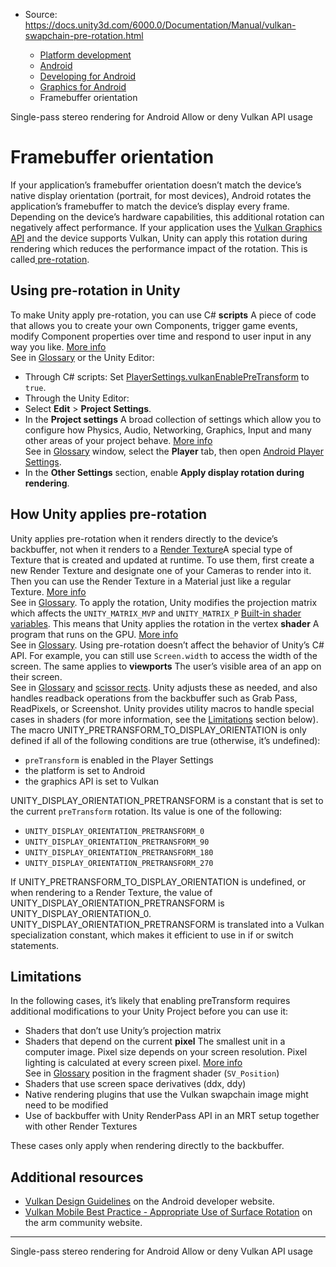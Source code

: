 * Source: https://docs.unity3d.com/6000.0/Documentation/Manual/vulkan-swapchain-pre-rotation.html

  * [Platform development ](https://docs.unity3d.com/6000.0/Documentation/Manual/PlatformSpecific.html)
  * [Android](https://docs.unity3d.com/6000.0/Documentation/Manual/android.html)
  * [Developing for Android](https://docs.unity3d.com/6000.0/Documentation/Manual/android-developing.html)
  * [Graphics for Android](https://docs.unity3d.com/6000.0/Documentation/Manual/android-graphics.html)
  * Framebuffer orientation


[](https://docs.unity3d.com/6000.0/Documentation/Manual/Android-SinglePassStereoRendering.html)
Single-pass stereo rendering for Android
[](https://docs.unity3d.com/6000.0/Documentation/Manual/allow-deny-vulkan-usage.html)
Allow or deny Vulkan API usage
# Framebuffer orientation
If your application’s framebuffer orientation doesn’t match the device’s native display orientation (portrait, for most devices), Android rotates the application’s framebuffer to match the device’s display every frame. Depending on the device’s hardware capabilities, this additional rotation can negatively affect performance. If your application uses the [Vulkan Graphics API](https://docs.unity3d.com/6000.0/Documentation/Manual/class-PlayerSettingsAndroid.html#auto-graphics-api) and the device supports Vulkan, Unity can apply this rotation during rendering which reduces the performance impact of the rotation. This is called[ pre-rotation](https://android-developers.googleblog.com/2020/02/handling-device-orientation-efficiently.html).
## Using pre-rotation in Unity
To make Unity apply pre-rotation, you can use C# **scripts** A piece of code that allows you to create your own Components, trigger game events, modify Component properties over time and respond to user input in any way you like. [More info](https://docs.unity3d.com/6000.0/Documentation/Manual/creating-scripts.html)  
See in [Glossary](https://docs.unity3d.com/6000.0/Documentation/Manual/Glossary.html#Scripts) or the Unity Editor:
  * Through C# scripts: Set [PlayerSettings.vulkanEnablePreTransform](https://docs.unity3d.com/6000.0/Documentation/ScriptReference/PlayerSettings-vulkanEnablePreTransform.html) to `true`.
  * Through the Unity Editor:
  * Select **Edit** > **Project Settings**.
  * In the **Project settings** A broad collection of settings which allow you to configure how Physics, Audio, Networking, Graphics, Input and many other areas of your project behave. [More info](https://docs.unity3d.com/6000.0/Documentation/Manual/comp-ManagerGroup.html)  
See in [Glossary](https://docs.unity3d.com/6000.0/Documentation/Manual/Glossary.html#ProjectSettings) window, select the **Player** tab, then open [Android Player Settings](https://docs.unity3d.com/6000.0/Documentation/Manual/class-PlayerSettingsAndroid.html).
  * In the **Other Settings** section, enable **Apply display rotation during rendering**.


## How Unity applies pre-rotation
Unity applies pre-rotation when it renders directly to the device’s backbuffer, not when it renders to a [Render Texture](https://docs.unity3d.com/6000.0/Documentation/Manual/class-RenderTexture.html)A special type of Texture that is created and updated at runtime. To use them, first create a new Render Texture and designate one of your Cameras to render into it. Then you can use the Render Texture in a Material just like a regular Texture. [More info](https://docs.unity3d.com/6000.0/Documentation/Manual/class-RenderTexture.html)  
See in [Glossary](https://docs.unity3d.com/6000.0/Documentation/Manual/Glossary.html#RenderTexture). To apply the rotation, Unity modifies the projection matrix which affects the `UNITY_MATRIX_MVP` and `UNITY_MATRIX_P` [Built-in shader variables](https://docs.unity3d.com/6000.0/Documentation/Manual/SL-UnityShaderVariables.html). This means that Unity applies the rotation in the vertex **shader** A program that runs on the GPU. [More info](https://docs.unity3d.com/6000.0/Documentation/Manual/Shaders.html)  
See in [Glossary](https://docs.unity3d.com/6000.0/Documentation/Manual/Glossary.html#Shader).
Using pre-rotation doesn’t affect the behavior of Unity’s C# API. For example, you can still use `Screen.width` to access the width of the screen. The same applies to **viewports** The user’s visible area of an app on their screen.  
See in [Glossary](https://docs.unity3d.com/6000.0/Documentation/Manual/Glossary.html#Viewport) and [scissor rects](https://docs.unity3d.com/6000.0/Documentation/ScriptReference/Rendering.CommandBuffer.EnableScissorRect.html). Unity adjusts these as needed, and also handles readback operations from the backbuffer such as Grab Pass, ReadPixels, or Screenshot.
Unity provides utility macros to handle special cases in shaders (for more information, see the [Limitations](https://docs.unity3d.com/6000.0/Documentation/Manual/vulkan-swapchain-pre-rotation.html#limitations) section below).
The macro UNITY_PRETRANSFORM_TO_DISPLAY_ORIENTATION is only defined if all of the following conditions are true (otherwise, it’s undefined):
  * `preTransform` is enabled in the Player Settings
  * the platform is set to Android
  * the graphics API is set to Vulkan


UNITY_DISPLAY_ORIENTATION_PRETRANSFORM is a constant that is set to the current `preTransform` rotation. Its value is one of the following:
  * `UNITY_DISPLAY_ORIENTATION_PRETRANSFORM_0`
  * `UNITY_DISPLAY_ORIENTATION_PRETRANSFORM_90`
  * `UNITY_DISPLAY_ORIENTATION_PRETRANSFORM_180`
  * `UNITY_DISPLAY_ORIENTATION_PRETRANSFORM_270`


If UNITY_PRETRANSFORM_TO_DISPLAY_ORIENTATION is undefined, or when rendering to a Render Texture, the value of UNITY_DISPLAY_ORIENTATION_PRETRANSFORM is UNITY_DISPLAY_ORIENTATION_0.
UNITY_DISPLAY_ORIENTATION_PRETRANSFORM is translated into a Vulkan specialization constant, which makes it efficient to use in if or switch statements.
## Limitations
In the following cases, it’s likely that enabling preTransform requires additional modifications to your Unity Project before you can use it:
  * Shaders that don’t use Unity’s projection matrix
  * Shaders that depend on the current **pixel** The smallest unit in a computer image. Pixel size depends on your screen resolution. Pixel lighting is calculated at every screen pixel. [More info](https://docs.unity3d.com/6000.0/Documentation/Manual/ShadowPerformance.html)  
See in [Glossary](https://docs.unity3d.com/6000.0/Documentation/Manual/Glossary.html#pixel) position in the fragment shader (`SV_Position`)
  * Shaders that use screen space derivatives (ddx, ddy)
  * Native rendering plugins that use the Vulkan swapchain image might need to be modified
  * Use of backbuffer with Unity RenderPass API in an MRT setup together with other Render Textures


These cases only apply when rendering directly to the backbuffer.
## Additional resources
  * [Vulkan Design Guidelines](https://developer.android.com/ndk/guides/graphics/design-notes?hl=sk&authuser=3) on the Android developer website.
  * [Vulkan Mobile Best Practice - Appropriate Use of Surface Rotation](https://community.arm.com/developer/tools-software/graphics/b/blog/posts/appropriate-use-of-surface-rotation) on the arm community website.


* * *
[](https://docs.unity3d.com/6000.0/Documentation/Manual/Android-SinglePassStereoRendering.html)
Single-pass stereo rendering for Android
[](https://docs.unity3d.com/6000.0/Documentation/Manual/allow-deny-vulkan-usage.html)
Allow or deny Vulkan API usage
